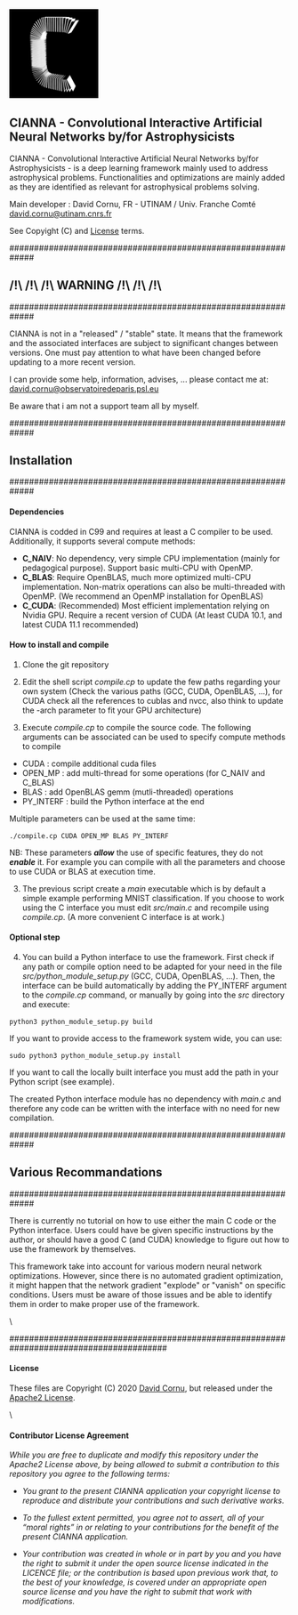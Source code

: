 
<img src="cianna_logo_v1.1.png" alt="drawing" width="160" height="160"/>

## CIANNA - Convolutional Interactive Artificial Neural Networks by/for Astrophysicists

CIANNA - Convolutional Interactive Artificial Neural Networks by/for Astrophysicists - is a deep learning framework mainly used to address astrophysical problems. Functionalities and optimizations are mainly added as they are identified as relevant for astrophysical problems solving.

Main developer : David Cornu, FR - UTINAM / Univ. Franche Comté
david.cornu@utinam.cnrs.fr

See Copyight (C) and [License](#License) terms.



#############################################################
##          /!\ /!\ /!\ WARNING /!\ /!\ /!\
#############################################################

CIANNA is not in a "released" / "stable" state. It means that the framework and the associated interfaces are subject to significant changes between versions. One must pay attention to what have been changed before updating to a more recent version.


I can provide some help, information, advises, ... please contact
me at: david.cornu@observatoiredeparis.psl.eu

Be aware that i am not a support team all by myself.



#############################################################
##                         Installation
#############################################################

#### Dependencies

CIANNA is codded in C99 and requires at least a C compiler to be used. Additionally, it supports several compute methods:
- **C_NAIV**: No dependency, very simple CPU implementation (mainly for pedagogical purpose). Support basic multi-CPU with OpenMP.
- **C_BLAS**: Require OpenBLAS, much more optimized multi-CPU implementation. Non-matrix operations can also be multi-threaded with OpenMP. (We recommend an OpenMP installation for OpenBLAS)
- **C_CUDA**: (Recommended) Most efficient implementation relying on Nvidia GPU. Require a recent version of CUDA (At least CUDA 10.1, and latest CUDA 11.1 recommended)

#### How to install and compile

1. Clone the git repository

2. Edit the shell script *compile.cp* to update the few paths regarding your own system
(Check the various paths (GCC, CUDA, OpenBLAS, ...), for CUDA check all the references to cublas and nvcc, also think to update the -arch parameter to fit your GPU architecture)

3. Execute *compile.cp* to compile the source code.
The following arguments can be associated can be used to specify compute methods to compile
- CUDA 	  : compile additional cuda files
- OPEN_MP   : add multi-thread for some operations (for C_NAIV and C_BLAS)
- BLAS 	  : add OpenBLAS gemm (mutli-threaded) operations
- PY_INTERF : build the Python interface at the end

Multiple parameters can be used at the same time:
```
./compile.cp CUDA OPEN_MP BLAS PY_INTERF
```

NB: These parameters ***allow*** the use of specific features, they do not ***enable*** it. For example you can compile with all the parameters and choose to use CUDA or BLAS at execution time.

3. The previous script create a *main* executable which is by default a simple example performing MNIST classification.
If you choose to work using the C interface you must edit *src/main.c* and recompile using *compile.cp*. (A more convenient C interface is at work.)

#### Optional step

4. You can build a Python interface to use the framework.
First check if any path or compile option need to be adapted for your need in the file *src/python_module_setup.py* (GCC, CUDA, OpenBLAS, ...).
Then, the interface can be build automatically by adding the PY_INTERF argument to the *compile.cp* command, or manually by going into the *src* directory and execute:
```
python3 python_module_setup.py build
```
If you want to provide access to the framework system wide, you can use:
```
sudo python3 python_module_setup.py install
```
If you want to call the locally built interface you must add the path in your Python script (see example).

The created Python interface module has no dependency with *main.c* and therefore
any code can be written with the interface with no need for new compilation.




#############################################################
##                   Various Recommandations
#############################################################

There is currently no tutorial on how to use either the main C code or the Python interface.
Users could have be given specific instructions by the author, or should have a good C (and CUDA) knowledge to figure out how to use the framework by themselves.

This framework take into account for various modern neural network optimizations. 
However, since there is no automated gradient optimization, it might happen that the network gradient "explode" or "vanish" on specific conditions. 
Users must be aware of those issues and be able to identify them in order to make proper use of the framework.


\ 


########################################################################################

#### License

These files are Copyright (C) 2020 [David Cornu](https://github.com/Deyht/CIANNA), but released under the [Apache2 License](https://github.com/Deyht/CIANNA/blob/master/LICENSE.md).

\ 

#### Contributor License Agreement
*While you are free to duplicate and modify this repository under the Apache2 License above, by being allowed to submit a contribution to this repository you agree to the following terms:*

- *You grant to the present CIANNA application your copyright license to reproduce and distribute your contributions and such derivative works.*

- *To the fullest extent permitted, you agree not to assert, all of your “moral rights” in or relating to your contributions for the benefit of the present CIANNA application.*

- *Your contribution was created in whole or in part by you and you have the right to submit it under the open source license indicated in the LICENCE file; or the contribution is based upon previous work that, to the best of your knowledge, is covered under an appropriate open source license and you have the right to submit that work with modifications.*



